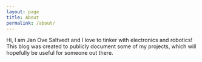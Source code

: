 ```yaml
---
layout: page
title: About
permalink: /about/
---
```


Hi, I am Jan Ove Saltvedt and I love to tinker with electronics and robotics! This blog was created to publicly document some of my projects, which will hopefully be useful for someone out there.
